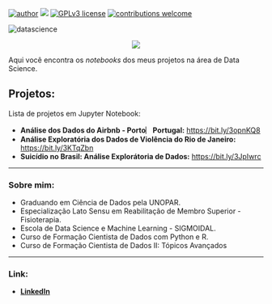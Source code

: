 [![author](https://img.shields.io/badge/author-brunoopetri-red.svg)](https://www.linkedin.com/in/brunoopetri) [![](https://img.shields.io/badge/python-3.10+-blue.svg)](https://www.python.org/downloads/release/python-3102/) [![GPLv3 license](https://img.shields.io/badge/License-GPLv3-blue.svg)](http://perso.crans.org/besson/LICENSE.html) [![contributions welcome](https://img.shields.io/badge/contributions-welcome-brightgreen.svg?style=flat)](https://github.com/brunoopetri)

![datascience](https://user-images.githubusercontent.com/98756562/152653770-79978f9f-70de-4d9c-b77f-281c7c3036a9.png)

<p align="center">
  <img src="![datascience](https://user-images.githubusercontent.com/98756562/152653770-79978f9f-70de-4d9c-b77f-281c7c3036a9.png)" >
</p>


Aqui você encontra os *notebooks* dos meus projetos na área de Data Science.

## Projetos:
Lista de projetos em Jupyter Notebook:

* **Análise dos Dados do Airbnb - Porto︳Portugal:** https://bit.ly/3opnKQ8
* **Análise Exploratória dos Dados de Violência do Rio de Janeiro:** https://bit.ly/3KTqZbn
* **Suicídio no Brasil: Análise Explorátoria de Dados:** https://bit.ly/3JpIwrc 

 

---

### Sobre mim:

* Graduando em Ciência de Dados pela UNOPAR.
* Especialização Lato Sensu em Reabilitação de Membro Superior - Fisioterapia.
* Escola de Data Science e Machine Learning - SIGMOIDAL.
* Curso de Formação Cientista de Dados com Python e R.
* Curso de Formação Cientista de Dados II: Tópicos Avançados

---

### Link:

* **[LinkedIn](https://br.linkedin.com/in/brunoopetri)**
